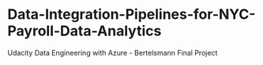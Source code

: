 # Data-Integration-Pipelines-for-NYC-Payroll-Data-Analytics
Udacity Data Engineering with Azure - Bertelsmann Final Project
